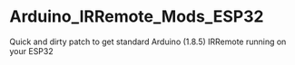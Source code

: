 # Arduino_IRRemote_Mods_ESP32
Quick and dirty patch to get standard Arduino (1.8.5) IRRemote running on your ESP32
